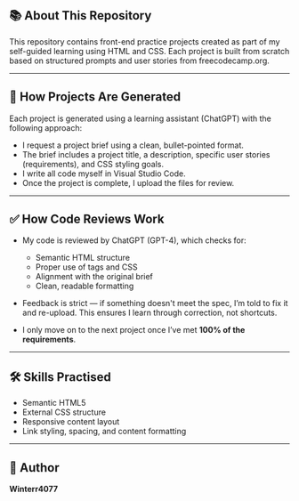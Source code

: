 ## 📚 About This Repository

This repository contains front-end practice projects created as part of my self-guided learning using HTML and CSS. Each project is built from scratch based on structured prompts and user stories from freecodecamp.org.

---

## 🧠 How Projects Are Generated

Each project is generated using a learning assistant (ChatGPT) with the following approach:

- I request a project brief using a clean, bullet-pointed format.
- The brief includes a project title, a description, specific user stories (requirements), and CSS styling goals.
- I write all code myself in Visual Studio Code.
- Once the project is complete, I upload the files for review.

---

## ✅ How Code Reviews Work

- My code is reviewed by ChatGPT (GPT-4), which checks for:
  - Semantic HTML structure
  - Proper use of tags and CSS
  - Alignment with the original brief
  - Clean, readable formatting

- Feedback is strict — if something doesn't meet the spec, I’m told to fix it and re-upload. This ensures I learn through correction, not shortcuts.

- I only move on to the next project once I’ve met **100% of the requirements**.

---

## 🛠️ Skills Practised

- Semantic HTML5
- External CSS structure
- Responsive content layout
- Link styling, spacing, and content formatting

---

## 👤 Author

**Winterr4077**  
